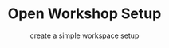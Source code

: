---
title: Open Workshop Setup
subtitle: create a simple workspace setup
thumbnail: assets/img/tools/workshop.jpg
link: https://wikifab.org/wiki/Open_Workshop_Setup/
---